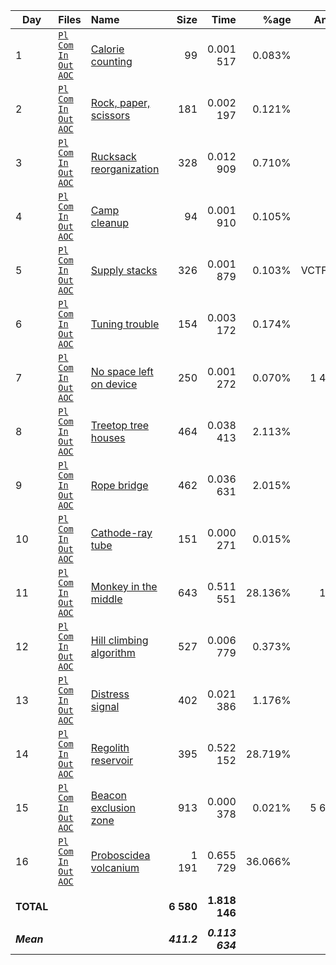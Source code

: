 
| Day         | Files                                                                                                                    | Name                                     | Size          | Time              |      %age | Answer 1             | Answer 2             |
| ----------- | :----------------------------------------------------------------------------------------------------------------------- | :--------------------------------------- | ------------: | ----------------: | --------: | -------------------: | -------------------: |
|       1     | [`Pl`](pl/01.pl) [`Com`](nc/01.pl) [`In`](data/01.txt) [`Out`](out/01.txt) [`AOC`](https://adventofcode.com/2022/day/1)  | [Calorie counting](01.md)                |         99    |      0.001 517    |    0.083% |               66 487 |              197 301 |
|       2     | [`Pl`](pl/02.pl) [`Com`](nc/02.pl) [`In`](data/02.txt) [`Out`](out/02.txt) [`AOC`](https://adventofcode.com/2022/day/2)  | [Rock, paper, scissors](02.md)           |        181    |      0.002 197    |    0.121% |               14 827 |               13 889 |
|       3     | [`Pl`](pl/03.pl) [`Com`](nc/03.pl) [`In`](data/03.txt) [`Out`](out/03.txt) [`AOC`](https://adventofcode.com/2022/day/3)  | [Rucksack reorganization](03.md)         |        328    |      0.012 909    |    0.710% |                8 243 |                2 631 |
|       4     | [`Pl`](pl/04.pl) [`Com`](nc/04.pl) [`In`](data/04.txt) [`Out`](out/04.txt) [`AOC`](https://adventofcode.com/2022/day/4)  | [Camp cleanup](04.md)                    |         94    |      0.001 910    |    0.105% |                  450 |                  837 |
|       5     | [`Pl`](pl/05.pl) [`Com`](nc/05.pl) [`In`](data/05.txt) [`Out`](out/05.txt) [`AOC`](https://adventofcode.com/2022/day/5)  | [Supply stacks](05.md)                   |        326    |      0.001 879    |    0.103% |            VCTFTJQCG |            GCFGLDNJZ |
|       6     | [`Pl`](pl/06.pl) [`Com`](nc/06.pl) [`In`](data/06.txt) [`Out`](out/06.txt) [`AOC`](https://adventofcode.com/2022/day/6)  | [Tuning trouble](06.md)                  |        154    |      0.003 172    |    0.174% |                1 238 |                3 037 |
|       7     | [`Pl`](pl/07.pl) [`Com`](nc/07.pl) [`In`](data/07.txt) [`Out`](out/07.txt) [`AOC`](https://adventofcode.com/2022/day/7)  | [No space left on device](07.md)         |        250    |      0.001 272    |    0.070% |            1 443 806 |              942 298 |
|       8     | [`Pl`](pl/08.pl) [`Com`](nc/08.pl) [`In`](data/08.txt) [`Out`](out/08.txt) [`AOC`](https://adventofcode.com/2022/day/8)  | [Treetop tree houses](08.md)             |        464    |      0.038 413    |    2.113% |                1 708 |              504 000 |
|       9     | [`Pl`](pl/09.pl) [`Com`](nc/09.pl) [`In`](data/09.txt) [`Out`](out/09.txt) [`AOC`](https://adventofcode.com/2022/day/9)  | [Rope bridge](09.md)                     |        462    |      0.036 631    |    2.015% |                5 883 |                2 367 |
|      10     | [`Pl`](pl/10.pl) [`Com`](nc/10.pl) [`In`](data/10.txt) [`Out`](out/10.txt) [`AOC`](https://adventofcode.com/2022/day/10) | [Cathode-ray tube](10.md)                |        151    |      0.000 271    |    0.015% |               16 020 |             ECZUZALR |
|      11     | [`Pl`](pl/11.pl) [`Com`](nc/11.pl) [`In`](data/11.txt) [`Out`](out/11.txt) [`AOC`](https://adventofcode.com/2022/day/11) | [Monkey in the middle](11.md)            |        643    |      0.511 551    |   28.136% |              117 624 |       16 792 940 265 |
|      12     | [`Pl`](pl/12.pl) [`Com`](nc/12.pl) [`In`](data/12.txt) [`Out`](out/12.txt) [`AOC`](https://adventofcode.com/2022/day/12) | [Hill climbing algorithm](12.md)         |        527    |      0.006 779    |    0.373% |                  412 |                  402 |
|      13     | [`Pl`](pl/13.pl) [`Com`](nc/13.pl) [`In`](data/13.txt) [`Out`](out/13.txt) [`AOC`](https://adventofcode.com/2022/day/13) | [Distress signal](13.md)                 |        402    |      0.021 386    |    1.176% |                6 428 |               22 464 |
|      14     | [`Pl`](pl/14.pl) [`Com`](nc/14.pl) [`In`](data/14.txt) [`Out`](out/14.txt) [`AOC`](https://adventofcode.com/2022/day/14) | [Regolith reservoir](14.md)              |        395    |      0.522 152    |   28.719% |                  795 |               30 214 |
|      15     | [`Pl`](pl/15.pl) [`Com`](nc/15.pl) [`In`](data/15.txt) [`Out`](out/15.txt) [`AOC`](https://adventofcode.com/2022/day/15) | [Beacon exclusion zone](15.md)           |        913    |      0.000 378    |    0.021% |            5 688 618 |   12 625 383 204 261 |
|      16     | [`Pl`](pl/16.pl) [`Com`](nc/16.pl) [`In`](data/16.txt) [`Out`](out/16.txt) [`AOC`](https://adventofcode.com/2022/day/16) | [Proboscidea volcanium](16.md)           |      1 191    |      0.655 729    |   36.066% |                1 940 |                2 469 |
|             |                                                                                                                          |                                          |               |                   |           |                      |                      |
| **TOTAL**   |                                                                                                                          |                                          |    **6 580**  |    **1.818 146**  |           |                      |                      |
|             |                                                                                                                          |                                          |               |                   |           |                      |                      |
| ***Mean***  |                                                                                                                          |                                          |   ***411.2*** |   ***0.113 634*** |           |                      |                      |

